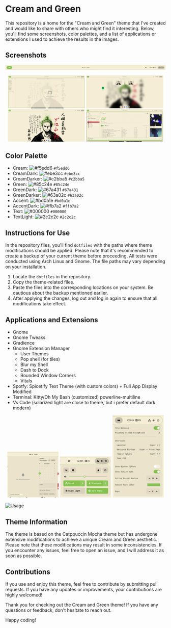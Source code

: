 # Cream and Green

This repository is a home for the "Cream and Green" theme that I've created and would like to share with others who might find it interesting. Below, you'll find some screenshots, color palettes, and a list of applications or extensions I used to achieve the results in the images.

## Screenshots

![TopBar](/images/topbar.png)

<div align="center">
  <img src="/images/folders.png" alt="Folders" width="48%">
  <img src="/images/apps.png" alt="Apps" width="48%">
</div>

<div align="center">
  <img src="/images/desktop.png" alt="Desktop" width="48%">
  <img src="/images/spotfy.png" alt="Spotfy" width="48%">
</div>

## Color Palette

- Cream: ![#f5edd6](https://via.placeholder.com/15/f5edd6/000000?text=+) `#f5edd6`
- CreamDark: ![#ebe3cc](https://via.placeholder.com/15/ebe3cc/000000?text=+) `#ebe3cc`
- CreamDarker: ![#c2bba5](https://via.placeholder.com/15/c2bba5/000000?text=+) `#c2bba5`
- Green: ![#85c24e](https://via.placeholder.com/15/85c24e/000000?text=+) `#85c24e`
- GreenDark: ![#67a431](https://via.placeholder.com/15/67a431/000000?text=+) `#67a431`
- GreenDarker: ![#63a02c](https://via.placeholder.com/15/63a02c/000000?text=+) `#63a02c`
- Accent: ![#bd0a1e](https://via.placeholder.com/15/bd0a1e/000000?text=+) `#bd0a1e`
- AccentDark: ![#ffb7a2](https://via.placeholder.com/15/ffb7a2/000000?text=+) `#ffb7a2`
- Text: ![#000000](https://via.placeholder.com/15/000000/000000?text=+) `#000000`
- TextLight: ![#2c2c2c](https://via.placeholder.com/15/2c2c2c/000000?text=+) `#2c2c2c`

## Instructions for Use

In the repository files, you'll find `dotfiles` with the paths where theme modifications should be applied. Please note that it's recommended to create a backup of your current theme before proceeding. All tests were conducted using Arch Linux and Gnome. The file paths may vary depending on your installation.

1. Locate the `dotfiles` in the repository.
2. Copy the theme-related files.
3. Paste the files into the corresponding locations on your system. Be cautious about the backup mentioned earlier.
4. After applying the changes, log out and log in again to ensure that all modifications take effect.

## Applications and Extensions

- Gnome
- Gnome Tweaks
- Gradience
- Gnome Extension Manager
  - User Themes
  - Pop shell (for tiles)
  - Blur my Shell
  - Dash to Dock
  - Rounded Window Corners
  - Vitals
- Spotfy: Spicetify Text Theme (with custom colors) + Full App Display Modified
- Terminal: Kitty/Oh My Bash (customized) powerline-multiline
- Vs Code (solarized light are close to theme, but i prefer default dark modern)

<div align="center">
  <img src="/images/calendar.png" alt="Calendar" width="32%">
  <img src="/images/quickMenu.png" alt="Menu" width="32%">
  <img src="/images/popOsTiles.png" alt="PopOS" width="32%">
</div>

![Usage](/images/usage.png.png)

## Theme Information

The theme is based on the Catppuccin Mocha theme but has undergone extensive modifications to achieve a unique Cream and Green aesthetic. Please note that these modifications may result in some inconsistencies. If you encounter any issues, feel free to open an issue, and I will address it as soon as possible.

## Contributions

If you use and enjoy this theme, feel free to contribute by submitting pull requests. If you have any updates or improvements, your contributions are highly welcomed!

Thank you for checking out the Cream and Green theme! If you have any questions or feedback, don't hesitate to reach out.

Happy coding!

